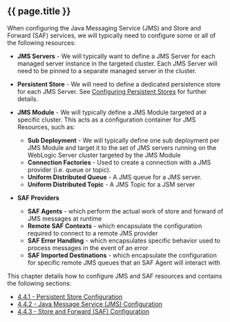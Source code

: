 ## {{ page.title }}

When configuring the Java Messaging Service (JMS) and Store and Forward (SAF) services, we will typically need to configure some or all of the following resources:

* **JMS Servers** - We will typically want to define a JMS Server for each managed server instance in the targeted cluster. Each JMS Server will need to be pinned to a separate managed server in the cluster.

* **Persistent Store** - We will need to define a dedicated persistence store for each JMS Server. See [Configuring Persistent Stores](/part4/4.4.configureJmsSaf/4.4.1.configurePersistentStores.md) for further details.


* **JMS Module** - We will typically define a JMS Module targeted at a specific cluster. This acts as a configuration container for JMS Resources, such as:
   * **Sub Deployment** - We will typically define one sub deployment per JMS Module and target it to the set of JMS servers running on the WebLogic Server cluster targeted by the JMS Module
   * **Connection Factories** - Used to create a connection with a JMS provider (i.e. queue or topic).
   * **Uniform Distributed Queue** - A JMS queue for a JMS server. 
   * **Uniform Distributed Topic** - A JMS Topic for a JSM server


* **SAF Providers**
   * **SAF Agents** - which perform the actual work of store and forward of JMS messages at runtime
   * **Remote SAF Contexts** - which encapsulate the configuration required to connect to a remote JMS provider
   * **SAF Error Handling** - which encapsulates specific behavior used to process messages in the event of an error
   * **SAF Imported Destinations** - which encapsulate the configuration for specific remote JMS queues that an SAF Agent will interact with
   
This chapter details how to configure JMS and SAF resources and contains the following sections:
* [4.4.1 - Persistent Store Configuration](4.4.1.configurePersistentStores.md)
* [4.4.2 - Java Message Service (JMS) Configuration](4.1.1.configureJms.md)
* [4.4.3 - Store and Forward (SAF) Configuration](4.1.1.configureSaf.md)





























